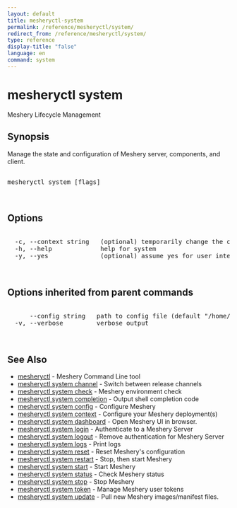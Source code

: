 ```yaml
---
layout: default
title: mesheryctl-system
permalink: /reference/mesheryctl/system/
redirect_from: /reference/mesheryctl/system/
type: reference
display-title: "false"
language: en
command: system
---
```


# mesheryctl system

Meshery Lifecycle Management

## Synopsis

Manage the state and configuration of Meshery server, components, and client.

<pre class='codeblock-pre'>
<div class='codeblock'>
mesheryctl system [flags]

</div>
</pre> 

## Options

<pre class='codeblock-pre'>
<div class='codeblock'>
  -c, --context string   (optional) temporarily change the current context.
  -h, --help             help for system
  -y, --yes              (optional) assume yes for user interactive prompts.

</div>
</pre>

## Options inherited from parent commands

<pre class='codeblock-pre'>
<div class='codeblock'>
      --config string   path to config file (default "/home/admin-pc/.meshery/config.yaml")
  -v, --verbose         verbose output

</div>
</pre>

## See Also

* [mesheryctl](/reference/mesheryctl/main)	 - Meshery Command Line tool
* [mesheryctl system channel](channel/)	 - Switch between release channels
* [mesheryctl system check](check/)	 - Meshery environment check
* [mesheryctl system completion](completion/)	 - Output shell completion code
* [mesheryctl system config](config/)	 - Configure Meshery
* [mesheryctl system context](context/)	 - Configure your Meshery deployment(s)
* [mesheryctl system dashboard](dashboard/)	 - Open Meshery UI in browser.
* [mesheryctl system login](login/)	 - Authenticate to a Meshery Server
* [mesheryctl system logout](logout/)	 - Remove authentication for Meshery Server
* [mesheryctl system logs](logs/)	 - Print logs
* [mesheryctl system reset](reset/)	 - Reset Meshery's configuration
* [mesheryctl system restart](restart/)	 - Stop, then start Meshery
* [mesheryctl system start](start/)	 - Start Meshery
* [mesheryctl system status](status/)	 - Check Meshery status
* [mesheryctl system stop](stop/)	 - Stop Meshery
* [mesheryctl system token](token/)	 - Manage Meshery user tokens
* [mesheryctl system update](update/)	 - Pull new Meshery images/manifest files.

